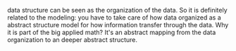 data structure can be seen as the organization of the data. So it is definitely related to the modeling: you have to take care of how data organized as a abstract structure model for how information transfer through the data. Why it is part of the big applied math? It's an abstract mapping from the data organization to an deeper abstract structure.
